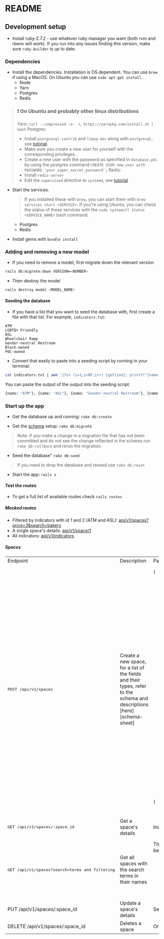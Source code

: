 # README

## Development setup

- Install ruby-2.7.2 - use whatever ruby manager you want (both rvm and rbenv will work). If you run into any issues finding this version, make sure `ruby-builder` is up to date.

### Dependencies

- Install the dependencies. Installation is OS dependent. You can use `brew` if using a MacOS. On Ubuntu you can use `sudo apt-get install.`
  * Node
  * Yarn
  * Postgres
  * Redis

> ### :exclamation: On Ubuntu and probably other linux distributions
> Yarn: `curl --compressed -o- -L https://yarnpkg.com/install.sh | bash`
> Postgres:
>  * Install `postgresql-contrib` and `libpq-dev` along with `postgresql`, see [tutorial][postgres-ubuntu-tutorial].
>  * Make sure you create a new user for yourself with the corresponding privileges.
>  * Create a new user with the password as specified in `database.yml` by using the postgres command `CREATE USER new_user with PASSWORD 'your_super_secret_password';`
> Redis:
>  * Install `redis-server`
>  * Edit the `supervised` directive to `systemd`, see [tutorial][redis-ubuntu-tutorial].

- Start the services.
	> If you installed these with `brew`, you can start them with `brew services start <SERVICE>`. 
	> If you're using Ubuntu, you can check the status of these services with the `sudo systemctl status <SERVICE_NAME>` bash command.
  * Postgres
  * Redis

- Install gems with `bundle install`

### Adding and removing a new model

- If you need to remove a model, first migrate down the relevant version
```sh
rails db:migrate:down VERSION=<NUMBER>
```

- Then destroy the model
```sh
rails destroy model <MODEL_NAME>
```

#### Seeding the database

- If you have a list that you want to seed the database with, first create a file with that list. For example, `indicators.txt`:

```text
ATM
LGBTQ+ Friendly
ASL
Wheelchair Ramp
Gender-neutral Restroom
Black-owned
POC-owned
```

- Convert that easily to paste into a seeding script by running in your terminal:

```sh
cat indicators.txt | awk '{for (i=1;i<NF;i++) {getline}; printf("{name: \x22%s\x22}, ", $0)}'
```

You can paste the output of the output into the seeding script:

```sh
{name: "ATM"}, {name: "ASL"}, {name: "Gender-neutral Restroom"}, {name: "Black-owned"}, {name: "POC-owned"}
```

### Start up the app

- Get the database up and running: `rake db:create`

- Get the [schema][schema] setup: `rake db:migrate`
> Note: if you make a change in a migration file that has not been committed and do not see the change reflected in the schema run `rake db:rollback` and rerun the migration.

- Seed the database" `rake db:seed`
> If you need to drop the database and reseed use `rake db:reset`

- Start the app: `rails s`

#### Test the routes

- To get a full list of available routes check `rails routes`

##### Mocked routes

- Filtered by indicators with id 1 and 2 (ATM and ASL): [api/v1/spaces?price=3&search=bakery][bakeries]
- A single space's details: [api/v1/space/1][fake-space-details]
- All indicators: [api/v1/indicators][indicators]

##### Spaces
<div>
<table>
  <tr>
    <td>Endpoint</td>
    <td>Description</td>
    <td>Payload (JSON)</td>
    <td>Example Resonse</td>
  </tr>
  <tr>
    <td><pre>POST /api/v1/spaces</pre></td>
    <td>Create a new space, for a list of the fields and their types, refer to the schema and descriptions [here][schema-sheet]</td>
    <td>
      <pre lang="json">
{
    "space": {
        "provider_urn": "yelp:bxU7CnSO9cFhq_1tQyX40A",
        "provider_url": "https://www.yelp.com/biz/name",
        "name": "787 Coffee",
        "price_level": 2, 
        "address_attributes": {
            "address_1": "131 E 7th St",
            "address_2": "",
            "city": "New York",
            "postal_code": "10009",
            "country": "US",
            "state": "NY"
        },
        "languages_attributes": [
            {
                "name": "Polish"
            }
        ],
        "indicators_attributes": [
            {
                "id": 2
            }
        ],
        "photos_attributes": [
            {
                "url": "https://s3-media2.fl.yelpcdn.com/photo.jpg",
                "cover": true
            }
        ],
        "reviews_attributes": [
            {
                "anonymous": true,
                "vibe_check": 3,
                "rating": 4,
                "content": "This is a great place."
            }
        ],
        "phone": "+16466492774",
        "hours_of_op": {
            "open": [
                {
                    "is_overnight": false,
                    "start": "0800",
                    "end": "1500",
                    "day": 0
                }
            ]
        }
    }
}
      </pre>
    </td>
    <td><pre>201 success</pre></td>
  </tr>
    <tr>
    <td><pre>GET /api/v1/spaces/:space_id</pre></td>
    <td>Get a space's details</td>
    <td>Includes all possible fields</td>
    <td>See the mock response for a fake space <pre>/spaces/1</pre></td>
  </tr>
  <tr>
    <td><pre>GET /api/vi/spaces?search=terms and filtering</pre></td>
    <td>Get all spaces with the search terms in their names</td>
    <td>The search terms should be the values for the "search" key, the price between 1-4 and the indicators should be an array of indicator ids.
	      <pre lang="json">
			  {
				  "search": "bakery",
				  "filtering": {
					  "price": 2,
					  "indicators": [1, 2]
				  }
			  }
		  </pre>
	</td>
    <td>See this the mock for <pre>api/v1/spaces?price=3&search=bakery</pre></td>
  </tr>
  <tr>
    <td>PUT /api/v1/spaces/:space_id</td>
    <td>Update a space's details</td>
    <td>See the POST route for available fields for update</td>
    <td>202 Success</td>
  </tr>
    <tr>
    <td>DELETE /api/v1/spaces/:space_id</td>
    <td>Deletes a space</td>
    <td>Only admins will be able to delete a space</td>
    <td>204 Success</td>
  </tr>
</table>
</div>


[redis-ubuntu-tutorial]: https://www.digitalocean.com/community/tutorials/how-to-install-and-secure-redis-on-ubuntu-20-04
[postgres-ubuntu-tutorial]: https://www.digitalocean.com/community/tutorials/how-to-install-postgresql-on-ubuntu-20-04-quickstart
[schema]: https://github.com/outintech/nbjc-app/blob/main/db/schema.rb
[fake-space-details]: https://00895f10-199e-4807-b94f-a924c303a692.mock.pstmn.io/api/v1/spaces/1
[bakeries]: https://00895f10-199e-4807-b94f-a924c303a692.mock.pstmn.io/api/v1/spaces
[indicators]: https://00895f10-199e-4807-b94f-a924c303a692.mock.pstmn.io/api/v1indicators
[schema-sheet]: https://docs.google.com/spreadsheets/d/1825fpT5UzzrGEKcjvgeZmKQ9xdnfNUvj3xu11WbTxKQ/edit?usp=sharing

